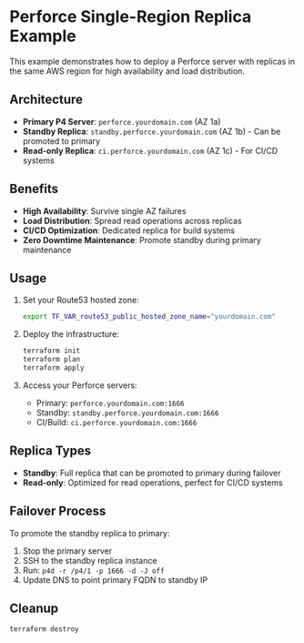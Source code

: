 # Perforce Single-Region Replica Example

This example demonstrates how to deploy a Perforce server with replicas in the same AWS region for high availability and load distribution.

## Architecture

- **Primary P4 Server**: `perforce.yourdomain.com` (AZ 1a)
- **Standby Replica**: `standby.perforce.yourdomain.com` (AZ 1b) - Can be promoted to primary
- **Read-only Replica**: `ci.perforce.yourdomain.com` (AZ 1c) - For CI/CD systems

## Benefits

- **High Availability**: Survive single AZ failures
- **Load Distribution**: Spread read operations across replicas
- **CI/CD Optimization**: Dedicated replica for build systems
- **Zero Downtime Maintenance**: Promote standby during primary maintenance

## Usage

1. Set your Route53 hosted zone:
   ```bash
   export TF_VAR_route53_public_hosted_zone_name="yourdomain.com"
   ```

2. Deploy the infrastructure:
   ```bash
   terraform init
   terraform plan
   terraform apply
   ```

3. Access your Perforce servers:
   - Primary: `perforce.yourdomain.com:1666`
   - Standby: `standby.perforce.yourdomain.com:1666`
   - CI/Build: `ci.perforce.yourdomain.com:1666`

## Replica Types

- **Standby**: Full replica that can be promoted to primary during failover
- **Read-only**: Optimized for read operations, perfect for CI/CD systems

## Failover Process

To promote the standby replica to primary:

1. Stop the primary server
2. SSH to the standby replica instance
3. Run: `p4d -r /p4/1 -p 1666 -d -J off`
4. Update DNS to point primary FQDN to standby IP

## Cleanup

```bash
terraform destroy
```